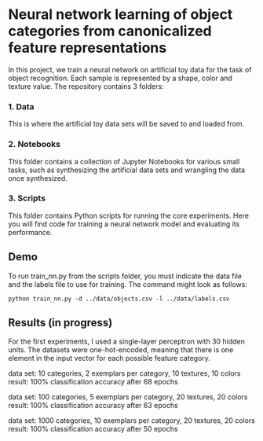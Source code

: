 # Neural network learning of object categories from canonicalized feature representations

In this project, we train a neural network on artificial toy data for the task
of object recognition. Each sample is represented by a shape,
color and texture value. The repository contains 3 folders:

### 1. Data
This is where the artificial toy data sets will be saved to and loaded from.

### 2. Notebooks
This folder contains a collection of Jupyter Notebooks for various small tasks,
such as synthesizing the artificial data sets and wrangling the data once
synthesized.

### 3. Scripts
This folder contains Python scripts for running the core experiments. Here you
will find code for training a neural network model and evaluating its
performance.

## Demo

To run train_nn.py from the scripts folder, you must indicate the data file and
the labels file to use for training. The command might look as follows:

    python train_nn.py -d ../data/objects.csv -l ../data/labels.csv


## Results (in progress)

For the first experiments, I used a single-layer perceptron with 30 hidden
units. The datasets were one-hot-encoded, meaning that there is one element in
the input vector for each possible feature category.

data set: 10 categories, 2 exemplars per category, 10 textures, 10 colors \
result: 100% classification accuracy after 68 epochs

data set: 100 categories, 5 exemplars per category, 20 textures, 20 colors \
result: 100% classification accuracy after 63 epochs

data set: 1000 categories, 10 exemplars per category, 20 textures, 20 colors \
result: 100% classification accuracy after 50 epochs